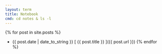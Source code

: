```yaml
---
layout: term
title: Notebook
cmd: cd notes & ls -l
---
```


{% for post in site.posts %}
+ {{ post.date | date_to_string }} [ {{ post.title }} ]({{ post.url }})
{% endfor %}

